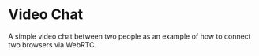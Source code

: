 # Video Chat

A simple video chat between two people as an example of how to connect two browsers via WebRTC.
